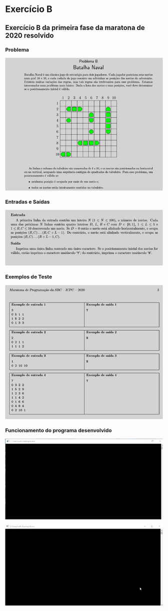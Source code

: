 # Exercício B

## Exercício B da primeira fase da maratona de 2020 resolvido

### Problema

![](https://github.com/WilliamDCGomes/Maratona-de-Programa-o-ICPC/blob/main/2020/Exercicio%20B/Problem%20B.png)

### Entradas e Saídas

![](https://github.com/WilliamDCGomes/Maratona-de-Programa-o-ICPC/blob/main/2020/Exercicio%20B/input%20e%20output%20B.png)

### Exemplos de Teste

![](https://github.com/WilliamDCGomes/Maratona-de-Programa-o-ICPC/blob/main/2020/Exercicio%20B/Exemplos%20de%20teste%20B.png)


### Funcionamento do programa desenvolvido

![](https://github.com/WilliamDCGomes/Maratona-de-Programa-o-ICPC/blob/main/2020/Exercicio%20B/Gif1B.gif)

![](https://github.com/WilliamDCGomes/Maratona-de-Programa-o-ICPC/blob/main/2020/Exercicio%20B/Gif2B.gif)
